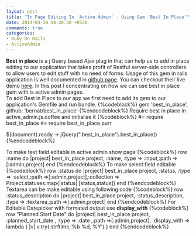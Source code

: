 ```yaml
---
layout: post
title: "In Page Editing In 'Active Admin' - Using Gem 'Best In Place'"
date: 2014-04-30 18:20:30 +0530
comments: true
categories: 
- Ruby On Rails
- ActiveAdmin
---
```

<div class='post'>
<div dir="ltr" style="text-align: left;" trbidi="on">
<span style="font-weight: bold;">Best in place </span>is a j Query based Ajax plug in that can help us to add in place editing to our application that takes profit of Restful server-side controllers to allow users to edit stuff with no need of forms. Usage of this gem in rails application is well documented in <a href="https://github.com/bernat/best_in_place">github page</a>. You can checkout their live demo <a href="http://bipapp.heroku.com">here</a>. In this post I concentrating on how we can use best in place gem with is active admin pages.
<br/>
To add Best in Place to our app we first need to add its gem to our application's Gemfile and run bundle.
{%codeblock%}
gem 'best_in_place', github: 'bernat/best_in_place'
{%endcodeblock%}
Require best in place in active_admin.js.coffee and initialise it
{%codeblock%} 
#= require best_in_place
#= require best_in_place.purr

$(document).ready ->
  jQuery(".best_in_place").best_in_place()
{%endcodeblock%}

To make text field editable in active admin show page 
{%codeblock%}
row :name do |project|
 best_in_place project, :name, :type => :input,:path =>[:admin,project]
end
{%endcodeblock%}
To make select field editable
{%codeblock%}
row :status do |project|
  best_in_place project, :status, :type => :select,:path =>[:admin,project],:collection => Project.statuses.map{|status| [status,status]}
end
{%endcodeblock%}
Textarea can be make editable using following code
{%codeblock%}
row :status_description  do |project|
  best_in_place project, :status_description, :type => :textarea,:path =>[:admin,project]
end
{%endcodeblock%}
For Editable Datepicker with formated output use <span style="font-weight: bold;">display_with</span>
{%codeblock%}
row "Planned Start Date" do |project|
  best_in_place project, :planned_start_date , :type => :date ,:path =>[:admin,project],  :display_with => lambda { |v| v.try(:strftime,'%b %d, %Y') }
end
{%endcodeblock%}
</div>
</div>